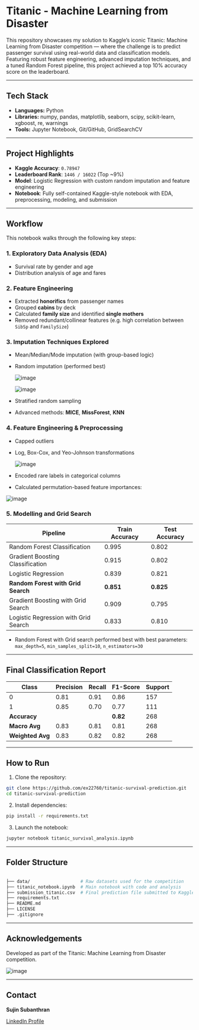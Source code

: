 # Titanic - Machine Learning from Disaster 

This repository showcases my solution to Kaggle’s iconic Titanic: Machine Learning from Disaster competition — where the challenge is to predict passenger survival using real-world data and classification models. Featuring robust feature engineering, advanced imputation techniques, and a tuned Random Forest pipeline, this project achieved a top 10% accuracy score on the leaderboard.

---

## Tech Stack

- **Languages:** Python
- **Libraries:** numpy, pandas, matplotlib, seaborn, scipy, scikit-learn, xgboost, re, warnings
- **Tools:** Jupyter Notebook, Git/GitHub, GridSearchCV

---

## Project Highlights

- **Kaggle Accuracy**: `0.78947`
- **Leaderboard Rank**: `1446 / 16022` (Top ~9%)
- **Model**: Logistic Regression with custom random imputation and feature engineering
- **Notebook**: Fully self-contained Kaggle-style notebook with EDA, preprocessing, modeling, and submission

---

## Workflow

This notebook walks through the following key steps:

### 1. Exploratory Data Analysis (EDA)
- Survival rate by gender and age
- Distribution analysis of age and fares

### 2. Feature Engineering
- Extracted **honorifics** from passenger names
- Grouped **cabins** by deck
- Calculated **family size** and identified **single mothers**
- Removed redundant/collinear features (e.g. high correlation between `SibSp` and `FamilySize`)

### 3. Imputation Techniques Explored
- Mean/Median/Mode imputation (with group-based logic)
- Random imputation (performed best)
  
  ![image](https://github.com/user-attachments/assets/11f1ea5d-2d57-4a9a-a288-183a49678dbf)

  
  ![image](https://github.com/user-attachments/assets/660a508b-0502-4d61-9a5f-6e6981d346a9)


- Stratified random sampling
- Advanced methods: **MICE**, **MissForest**, **KNN**

### 4. Feature Engineering & Preprocessing
- Capped outliers
- Log, Box-Cox, and Yeo-Johnson transformations

  
  ![image](https://github.com/user-attachments/assets/1137d0a4-28b9-47ad-97e9-282f57584fe5)

- Encoded rare labels in categorical columns
- Calculated permutation-based feature importances:

  
![image](https://github.com/user-attachments/assets/a30ccf30-86cf-476d-955b-74f5e1c56279)



### 5. Modelling and Grid Search


| Pipeline                         | Train Accuracy | Test Accuracy |
|---------------------------------|----------------|---------------|
| Random Forest Classification     | 0.995          | 0.802         |
| Gradient Boosting Classification | 0.915          | 0.802         |
| Logistic Regression              | 0.839          | 0.821         |
| **Random Forest with Grid Search** | **0.851**    | **0.825**     |
| Gradient Boosting with Grid Search | 0.909        | 0.795         |
| Logistic Regression with Grid Search | 0.833       | 0.810         |


  - Random Forest with Grid search performed best with best parameters: `max_depth=5`, `min_samples_split=10`, `n_estimators=30`


---

## Final Classification Report

| Class   | Precision | Recall | F1-Score | Support |
|---------|-----------|--------|----------|---------|
| 0       | 0.81      | 0.91   | 0.86     | 157     |
| 1       | 0.85      | 0.70   | 0.77     | 111     |
| **Accuracy** |           |        | **0.82**   | 268     |
| **Macro Avg** | 0.83      | 0.81   | 0.81     | 268     |
| **Weighted Avg** | 0.83  | 0.82   | 0.82     | 268     |


---

## How to Run 

1. Clone the repository:

```bash
git clone https://github.com/ex22760/titanic-survival-prediction.git
cd titanic-survival-prediction
```

2. Install dependencies:

```bash
pip install -r requirements.txt
```

3. Launch the notebook:

```bash
jupyter notebook titanic_survival_analysis.ipynb
```

---

## Folder Structure

```bash

├── data/                   # Raw datasets used for the competition
├── titanic_notebook.ipynb  # Main notebook with code and analysis
├── submission_titanic.csv  # Final prediction file submitted to Kaggle
├── requirements.txt
├── README.md
├── LICENSE
├── .gitignore
```

---

## Acknowledgements

Developed as part of the Titanic: Machine Learning from Disaster competition.

![image](https://github.com/user-attachments/assets/609478e2-b15a-4588-8f61-cdd6716bdf9e)

---

## Contact

**Sujin Subanthran**

[LinkedIn Profile](https://www.linkedin.com/in/sujin-subanthran-b44512226/)
